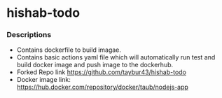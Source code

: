 # hishab-todo
### Descriptions
 * Contains dockerfile to build imagae.
*  Contains basic actions yaml file which will automatically run test and build docker image and push image to the dockerhub.
*  Forked Repo link https://github.com/taybur43/hishab-todo
* Docker image link: https://hub.docker.com/repository/docker/taub/nodejs-app

